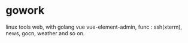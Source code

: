 # gowork
linux tools web, with golang vue vue-element-admin, func : ssh(xterm), news, gocn, weather and so on. 
